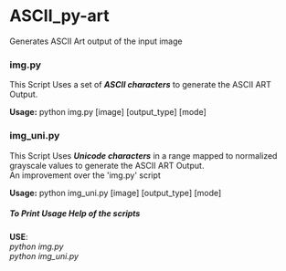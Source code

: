 # ASCII_py-art
Generates ASCII Art output of the input image

### img.py
This Script Uses a set of *__ASCII characters__* to generate the ASCII ART Output.
	
__Usage:__
	python img.py [image] [output_type] [mode]

### img_uni.py
This Script Uses *__Unicode characters__* in a range mapped to normalized grayscale values to generate the ASCII ART Output.  
An improvement over the 'img.py' script

__Usage:__
	python img_uni.py [image] [output_type] [mode]

					
##### To Print Usage Help of the scripts

__USE__:  
*python* *img.py*  
*python* *img_uni.py*
